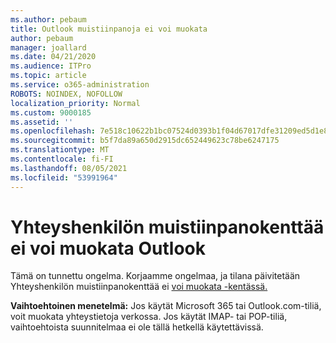 ```yaml
---
ms.author: pebaum
title: Outlook muistiinpanoja ei voi muokata
author: pebaum
manager: joallard
ms.date: 04/21/2020
ms.audience: ITPro
ms.topic: article
ms.service: o365-administration
ROBOTS: NOINDEX, NOFOLLOW
localization_priority: Normal
ms.custom: 9000185
ms.assetid: ''
ms.openlocfilehash: 7e518c10622b1bc07524d0393b1f04d67017dfe31209ed5d1e8283b7fc14917b
ms.sourcegitcommit: b5f7da89a650d2915dc652449623c78be6247175
ms.translationtype: MT
ms.contentlocale: fi-FI
ms.lasthandoff: 08/05/2021
ms.locfileid: "53991964"
---
```

# <a name="cant-edit-the-notes-field-for-a-contact-in-outlook"></a>Yhteyshenkilön muistiinpanokenttää ei voi muokata Outlook
Tämä on tunnettu ongelma. Korjaamme ongelmaa, ja tilana päivitetään Yhteyshenkilön muistiinpanokenttää ei [voi muokata -kentässä.](https://support.office.com/article/fb8394ce-04ce-48b5-bae4-be46f77f10fe)

**Vaihtoehtoinen menetelmä:** Jos käytät Microsoft 365 tai Outlook.com-tiliä, voit muokata yhteystietoja verkossa. Jos käytät IMAP- tai POP-tiliä, vaihtoehtoista suunnitelmaa ei ole tällä hetkellä käytettävissä.